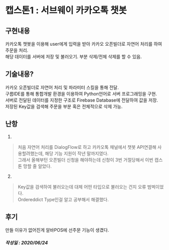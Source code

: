 # 캡스톤1 : 서브웨이 카카오톡 챗봇 

## 구현내용
카카오톡 챗봇을 이용해 user에게 입력을 받아 카카오 오픈빌더로 자연어 처리를 하여 주문을 처리.   
해당 데이터를 서버에 저장 및 불러오기. 부분 삭제/전체 삭제를 할 수 있음.   

## 기술내용?
카카오 오픈빌더로 자연어 처리 및 파라미터 스킬을 통해 전달.   
구름IDE를 통해 통합개발 환경을 이용하여 Python언어로 서버 프로그래밍을 구현.   
서버로 전달된 데이터를 지정한 구조로 Firebase Database에 전달하여 값을 저장.   
저장된 Key값을 검색해 주문을 부분 혹은 전체적으로 삭제 가능.   

## 난항

1. 
>처음 자연어 처리를 DialogFlow로 하고 카카오톡 채널에서 챗봇 API연결해 사용할려했는데, 해당 기능 지원이 작년 말까지였다.   
>그래서 올해부턴 오픈빌더 신청을 해야하는데 신청이 3번 거절당해서 이번 캡스톤 망할 줄 알았다.   
2.
>Key값을 검색하여 불러오는데 대체 어떤 타입으로 불러오는 건지 오류 범벅이었다.   
>Ordereddict Type인걸 알고 공부해서 해결했다.   

## 후기
만들 이유가 없어진게 알바POS에 선주문 기능이 생겼다.   

##### 작성일 : 2020/06/24

